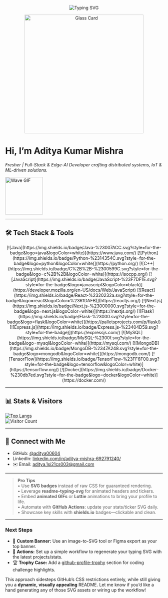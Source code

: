<!-- ================= SVG Typing Welcome Banner ================= -->
<p align="center">
  <img src="https://readme-typing-svg.herokuapp.com?font=Raleway&size=32&pause=2000&color=00DDFF&width=800&height=80&lines=👋+Welcome+to+Aditya+Kumar+Mishra+|+CS+'25" alt="Typing SVG"/>
</p>

<!-- ================= Glass-style About Card (SVG) ================= -->
<p align="center">
  <img src="https://raw.githubusercontent.com/DenverCoder1/readme-typing-svg/master/static/example.svg" 
       alt="Glass Card" width="380" />
</p>

<p align="center">
  <h1>Hi, I’m Aditya Kumar Mishra</h1>
  <p><em>Fresher | Full-Stack & Edge-AI Developer crafting distributed systems, IoT & ML-driven solutions.</em></p>
  <img src="https://media.giphy.com/media/M9gbBd9nbDrOTu1Mqx/giphy.gif" width="120" alt="Wave GIF" />
</p>

---

## 🛠️ Tech Stack & Tools

<p align="center">
  [![Java](https://img.shields.io/badge/Java-%23007ACC.svg?style=for-the-badge&logo=java&logoColor=white)](https://www.java.com/)
  [![Python](https://img.shields.io/badge/Python-%2314354C.svg?style=for-the-badge&logo=python&logoColor=white)](https://python.org/)
  [![C++](https://img.shields.io/badge/C%2B%2B-%2300599C.svg?style=for-the-badge&logo=c%2B%2B&logoColor=white)](https://isocpp.org/)
  [![JavaScript](https://img.shields.io/badge/JavaScript-%23F7DF1E.svg?style=for-the-badge&logo=javascript&logoColor=black)](https://developer.mozilla.org/en-US/docs/Web/JavaScript)
  [![React](https://img.shields.io/badge/React-%2320232a.svg?style=for-the-badge&logo=react&logoColor=%2361DAFB)](https://reactjs.org/)
  [![Next.js](https://img.shields.io/badge/Next.js-%23000000.svg?style=for-the-badge&logo=next.js&logoColor=white)](https://nextjs.org/)
  [![Flask](https://img.shields.io/badge/Flask-%23000.svg?style=for-the-badge&logo=flask&logoColor=white)](https://palletsprojects.com/p/flask/)
  [![Express.js](https://img.shields.io/badge/Express.js-%23404D59.svg?style=for-the-badge)](https://expressjs.com/)
  [![MySQL](https://img.shields.io/badge/MySQL-%2300f.svg?style=for-the-badge&logo=mysql&logoColor=white)](https://mysql.com/)
  [![MongoDB](https://img.shields.io/badge/MongoDB-%2347A248.svg?style=for-the-badge&logo=mongodb&logoColor=white)](https://mongodb.com/)
  [![TensorFlow](https://img.shields.io/badge/TensorFlow-%23FF6F00.svg?style=for-the-badge&logo=tensorflow&logoColor=white)](https://tensorflow.org/)
  [![Docker](https://img.shields.io/badge/Docker-%230db7ed.svg?style=for-the-badge&logo=docker&logoColor=white)](https://docker.com/)
</p>

---

## 📊 Stats & Visitors

[![Top Langs](https://github-readme-stats.vercel.app/api/top-langs/?username=aditya00604&layout=compact&theme=dark)](https://github.com/aditya00604)  
![Visitor Count](https://profile-counter.glitch.me/aditya00604/count.svg)

---

## 🔗 Connect with Me
- GitHub: [@aditya00604](https://github.com/aditya00604)  
- LinkedIn: [linkedin.com/in/aditya-mishra-692791240/](https://linkedin.com/in/aditya-mishra-692791240/)  
- ✉️ Email: aditya.1si21cs003@gmail.com  

---

> **Pro Tips**  
> • Use **SVG badges** instead of raw CSS for guaranteed rendering.  
> • Leverage **readme-typing-svg** for animated headers and tickers.  
> • Embed **animated GIFs** or **Lottie** animations to bring your profile to life.  
> • Automate with **GitHub Actions**: update your stats/ticker SVG daily.  
> • Showcase key skills with **shields.io** badges—clickable and clean.

---

### Next Steps
- 🚀 **Custom Banner:** Use an image-to-SVG tool or Figma export as your top banner.  
- 🤖 **Actions:** Set up a simple workflow to regenerate your typing SVG with the latest projects/stats.  
- 🏆 **Trophy Case:** Add a [github-profile-trophy](https://github.com/ryo-ma/github-profile-trophy) section for coding challenge highlights.

This approach sidesteps GitHub’s CSS restrictions entirely, while still giving you a **dynamic, visually appealing** README. Let me know if you’d like a hand generating any of those SVG assets or wiring up the workflow!
